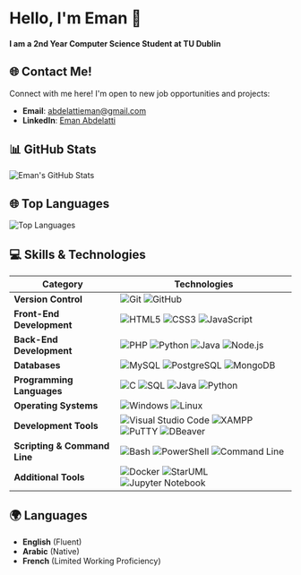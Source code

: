 # Hello, I'm Eman 👋  

#### I am a 2nd Year Computer Science Student at TU Dublin 

 ## 🌐 Contact Me!  

Connect with me here! I'm open to new job opportunities and projects:  
-  **Email**: [abdelattieman@gmail.com](mailto:abdelattieman@gmail.com)  
-  **LinkedIn**: [Eman Abdelatti](https://www.linkedin.com/in/eman-abdelatti-70b226302/) 


## 📊 GitHub Stats  
![Eman's GitHub Stats](https://github-readme-stats.vercel.app/api?username=Emmy2405&show_icons=true&theme=radical)

## 🌐 Top Languages 
![Top Languages](https://github-readme-stats.vercel.app/api/top-langs/?username=Emmy2405&layout=compact&theme=radical)


## 💻 Skills & Technologies  

| **Category**                  | **Technologies**                                                                                                                                                  |  
|-------------------------------|-------------------------------------------------------------------------------------------------------------------------------------------------------------------|  
| **Version Control**           | ![Git](https://img.shields.io/badge/Git-F05032?style=flat&logo=git&logoColor=white) ![GitHub](https://img.shields.io/badge/GitHub-181717?style=flat&logo=github&logoColor=white) |  
| **Front-End Development**     | ![HTML5](https://img.shields.io/badge/HTML5-E34F26?style=flat&logo=html5&logoColor=white) ![CSS3](https://img.shields.io/badge/CSS3-1572B6?style=flat&logo=css3&logoColor=white) ![JavaScript](https://img.shields.io/badge/JavaScript-F7DF1E?style=flat&logo=javascript&logoColor=black) |  
| **Back-End Development**      | ![PHP](https://img.shields.io/badge/PHP-777BB4?style=flat&logo=php&logoColor=white) ![Python](https://img.shields.io/badge/Python-3776AB?style=flat&logo=python&logoColor=white) ![Java](https://img.shields.io/badge/Java-007396?style=flat&logo=openjdk&logoColor=white)  ![Node.js](https://img.shields.io/badge/Node.js-339933?style=flat&logo=nodedotjs&logoColor=white) |  
| **Databases**                 | ![MySQL](https://img.shields.io/badge/MySQL-005E9C?style=flat&logo=mysql&logoColor=white) ![PostgreSQL](https://img.shields.io/badge/PostgreSQL-4169E1?style=flat&logo=postgresql&logoColor=white) ![MongoDB](https://img.shields.io/badge/MongoDB-47A248?style=flat&logo=mongodb&logoColor=white) |  
| **Programming Languages**     | ![C](https://img.shields.io/badge/C-00599C?style=flat&logo=c&logoColor=white) ![SQL](https://img.shields.io/badge/SQL-4479A1?style=flat&logo=postgresql&logoColor=white) ![Java](https://img.shields.io/badge/C-00599C?style=flat&logo=c&logoColor=white) ![Python](https://img.shields.io/badge/C-00599C?style=flat&logo=c&logoColor=white)|   
| **Operating Systems**         | ![Windows](https://img.shields.io/badge/Windows-0078D6?style=flat&logo=windows&logoColor=white) ![Linux](https://img.shields.io/badge/Linux-FCC624?style=flat&logo=linux&logoColor=black) |  
| **Development Tools**         | ![Visual Studio Code](https://img.shields.io/badge/Visual%20Studio%20Code-007ACC?style=flat&logo=visual-studio-code&logoColor=white)   ![XAMPP](https://img.shields.io/badge/XAMPP-FC7D5B?style=flat&logo=xampp&logoColor=white) ![PuTTY](https://img.shields.io/badge/PuTTY-0E9B5C?style=flat&logo=putty&logoColor=white) ![DBeaver](https://img.shields.io/badge/DBeaver-7B8DFF?style=flat&logo=dbeaver&logoColor=white) |  
| **Scripting & Command Line**  | ![Bash](https://img.shields.io/badge/Bash-4EAA25?style=flat&logo=gnubash&logoColor=white) ![PowerShell](https://img.shields.io/badge/PowerShell-5391FE?style=flat&logo=powershell&logoColor=white) ![Command Line](https://img.shields.io/badge/Command%20Line-000000?style=flat&logo=windowscommandprompt&logoColor=white) |  
| **Additional Tools**          | ![Docker](https://img.shields.io/badge/Docker-2496ED?style=flat&logo=docker&logoColor=white)  ![StarUML](https://img.shields.io/badge/StarUML-24A8E1?style=flat&logo=staruml&logoColor=white)   ![Jupyter Notebook](https://img.shields.io/badge/Jupyter%20Notebook-F37626?style=flat&logo=jupyter&logoColor=white) |  

## 🌍 Languages  

- **English** (Fluent)  
- **Arabic** (Native)
-  **French** (Limited Working Proficiency)  

